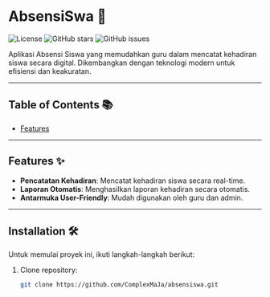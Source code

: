 # AbsensiSwa 🚀

![License](https://img.shields.io/badge/license-MIT-blue.svg) <!-- Replace with your license -->
![GitHub stars](https://img.shields.io/github/stars/ComplexMaJa/absensiswa?style=social)
![GitHub issues](https://img.shields.io/github/issues/ComplexMaJa/absensiswa)

Aplikasi Absensi Siswa yang memudahkan guru dalam mencatat kehadiran siswa secara digital. Dikembangkan dengan teknologi modern untuk efisiensi dan keakuratan.

---

## Table of Contents 📚
- [Features](#features-)

---

## Features ✨
- **Pencatatan Kehadiran**: Mencatat kehadiran siswa secara real-time.
- **Laporan Otomatis**: Menghasilkan laporan kehadiran secara otomatis.
- **Antarmuka User-Friendly**: Mudah digunakan oleh guru dan admin.

---

## Installation 🛠️

Untuk memulai proyek ini, ikuti langkah-langkah berikut:

1. Clone repository:
   ```bash
   git clone https://github.com/ComplexMaJa/absensiswa.git
